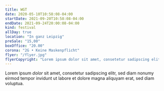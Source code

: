 ```yaml
---
title: WGT
date: 2020-05-10T10:58:08-04:00
startDate: 2021-09-20T10:58:08-04:00
endDate: 2021-09-24T20:00:08-04:00
kind: festival
allDay: true
location: "In ganz Leipzig"
preSale: "15,00"
boxOffice: "20.00"
corona: "2G • Keine Maskenpflicht"
flyer: "/flyer.jpg"
flyerCopyright: "Lorem ipsum dolor sit amet, consetetur sadipscing elitr, sed diam nonumy eirmod tempor invidunt ut labore"
---
```


Lorem ipsum *dolor* sit amet, consetetur sadipscing elitr, sed diam nonumy eirmod tempor invidunt ut labore et dolore magna aliquyam erat, sed diam voluptua.